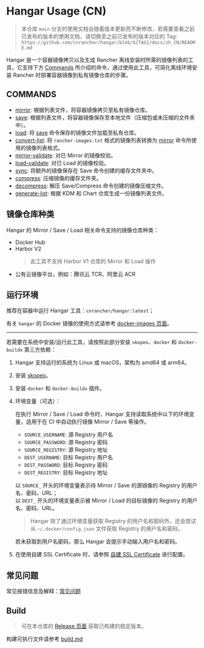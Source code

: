 # Hangar Usage (CN)

> 本仓库 `main` 分支的使用文档会随着版本更新而不断修改，若需要查看之前已发布的版本的使用文档，请切换至之前已发布的版本对应的 Tag:
> `https://github.com/cnrancher/hangar/blob/${TAG}/docs/zh_CN/README.md`

Hangar 是一个容器镜像拷贝以及生成 Rancher 离线安装时所需的镜像列表的工具，它支持下方 [Commands](#commands) 所介绍的命令，通过使用此工具，可简化离线环境安装 Rancher 时部署容器镜像到私有镜像仓库的步骤。

## COMMANDS

- [mirror](./mirror.md): 根据列表文件，将容器镜像拷贝至私有镜像仓库。
- [save](./save.md): 根据列表文件，将容器镜像保存至本地文件（压缩包或未压缩的文件夹中）。
- [load](./load.md): 将 [save](./save.md) 命令保存的镜像文件加载至私有仓库。
- [convert-list](./convert-list.md): 将 `rancher-images.txt` 格式的镜像列表转换为 [mirror](./mirror.md) 命令所使用的镜像列表格式。
- [mirror-validate](./mirror-validate.md): 对已 Mirror 的镜像校验。
- [load-validate](./load-validate.md): 对已 Load 的镜像校验。
- [sync](./sync.md): 将额外的镜像保存在 Save 命令创建的缓存文件夹中。
- [compress](./compress.md): 压缩镜像的缓存文件夹。
- [decompress](./decompress.md): 解压 Save/Compress 命令创建的镜像压缩文件。
- [generate-list](./generate-list.md): 根据 KDM 和 Chart 仓库生成一份镜像列表文件。

## 镜像仓库种类

Hangar 的 Mirror / Save / Load 相关命令支持的镜像仓库种类：

- Docker Hub
- Harbor V2
    > 此工具不支持 Harbor V1 仓库的 Mirror 和 Load 操作
- 公有云镜像平台，例如：腾讯云 TCR、阿里云 ACR

## 运行环境

推荐在容器中运行 Hangar 工具：`cnrancher/hangar:latest`；

有关 `hangar` 的 Docker 镜像的使用方式请参考 [docker-images 页面](./docker-images.md)。

----

若需要在系统中安装/运行此工具，请按照此部分安装 `skopeo`、`docker` 和 `docker-buildx` 第三方依赖：

1. Hangar 支持运行的系统为 Linux 或 macOS，架构为 amd64 或 arm64。
1. 安装 [skopeo](https://github.com/containers/skopeo/blob/main/install.md)。
1. 安装 `docker` 和 `docker-buildx` 插件。
1. 环境变量（可选）：

    在执行 Mirror / Save / Load 命令时，Hangar 支持读取系统中以下的环境变量，适用于在 CI 中自动执行镜像 Mirror / Save 等操作。
    - `SOURCE_USERNAME`: 源 Registry 用户名
    - `SOURCE_PASSWORD`: 源 Registry 密码
    - `SOURCE_REGISTRY`: 源 Registry 地址
    - `DEST_USERNAME`: 目标 Registry 用户名
    - `DEST_PASSWORD`: 目标 Registry 密码
    - `DEST_REGISTRY`: 目标 Registry 地址

    以 `SOURCE_` 开头的环境变量表示待 Mirror / Save 的源镜像的 Registry 的用户名、密码、URL；<br>
    以 `DEST_` 开头的环境变量表示被 Mirror / Load 的目标镜像的 Registry 的用户名、密码、URL。

    > Hangar 除了通过环境变量获取 Registry 的用户名和密码外，还会尝试从 `~/.docker/config.json` 文件获取 Registry 的用户名和密码，

    若未获取到用户名密码，那么 Hangar 会提示手动输入用户名和密码。

1. 在使用自建 SSL Certificate 时，请参照 [自建 SSL Certificate](./self-signed-ssl.md) 进行配置。

## 常见问题

常见报错信息及解释：[常见问题](./questions.md)

## Build

> 可在本仓库的 [Release 页面](https://github.com/cnrancher/hangar/releases) 获取已构建的稳定版本。

构建可执行文件请参考 [build.md](./build.md)
